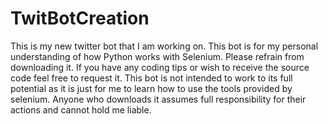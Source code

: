 # TwitBotCreation
This is my new twitter bot that I am working on.  This bot is for my personal understanding of how Python works with Selenium. Please refrain from downloading it. If you have any coding tips or wish to receive the source code feel free to request it. This bot is not intended to work to its full potential as it is just for me to learn how to use the tools provided by selenium. Anyone who downloads it assumes full responsibility for their actions and cannot hold me liable. 
